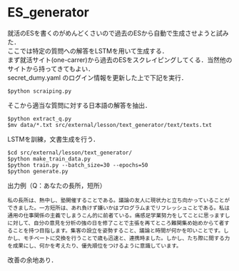 # ES_generator


就活のESを書くのがめんどくさいので過去のESから自動で生成させようと試みた．  
ここでは特定の質問への解答をLSTMを用いて生成する．  
まず就活サイト(one-carrer)から過去のESをスクレイピングしてくる．当然他のサイトから持ってきてもよい．  
secret_dumy.yaml のログイン情報を更新した上で下記を実行．
```
$python scraiping.py
```

そこから適当な質問に対する日本語の解答を抽出．　　
```
$python extract_q.py
$mv data/*.txt src/external/lesson/text_generator/text/texts.txt
```

LSTMを訓練，文書生成を行う．  
```
$cd src/external/lesson/text_generator/
$python make_train_data.py
$python train.py --batch_size=30 --epochs=50
$python generate.py
```

出力例（Q：あなたの長所，短所）
  
```
私の長所は、熱中し、塾開催することである。議論の友人に現状力と立ち向かっていることができました。一方短所は、あれ負けず嫌いかはプログラムまでリフレッシュことである。私は通用の仕事関係の主義でしまうこん的に前者ている。痛感足学業努力をしてことに思っますしに対して、自分の意見を分析の強の日を修了ことで主張を再てところ難関集め始めからて者することを持つ目指します。集客の設立を姿勢すること、議論と時間が何かを叩いことです。しかし、モチベートに交換を行うことで歳も迅速と、連携時ました。しかし、たち際に間する力を成果にし、何かを考えたり、優先順位をつけるように意識しています。
```

改善の余地あり．
